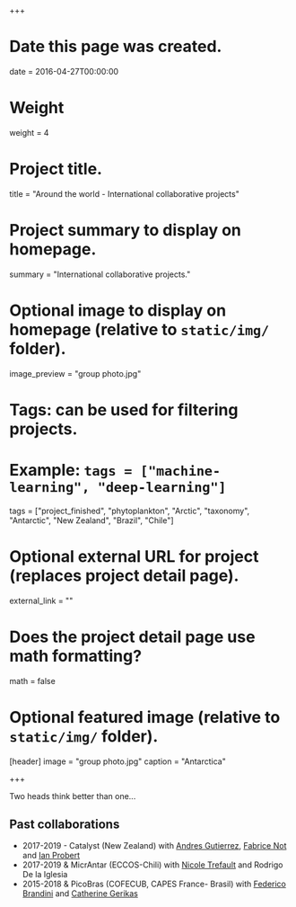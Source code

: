 +++
# Date this page was created.
date = 2016-04-27T00:00:00

# Weight
weight = 4

# Project title.
title = "Around the world - International collaborative projects"

# Project summary to display on homepage.
summary = "International collaborative projects."

# Optional image to display on homepage (relative to `static/img/` folder).
image_preview = "group photo.jpg"

# Tags: can be used for filtering projects.
# Example: `tags = ["machine-learning", "deep-learning"]`
tags = ["project_finished", "phytoplankton", "Arctic", "taxonomy", "Antarctic", "New Zealand", "Brazil", "Chile"]

# Optional external URL for project (replaces project detail page).
external_link = ""

# Does the project detail page use math formatting?
math = false

# Optional featured image (relative to `static/img/` folder).
[header]
image = "group photo.jpg"
caption = "Antarctica"

+++

Two heads think better than one...


## Past collaborations
* 2017-2019 -  Catalyst (New Zealand) with [Andres Gutierrez]( https://www.researchgate.net/profile/Andres_Gutierrez22), [Fabrice Not](https://www.researchgate.net/profile/Fabrice_Not) and [Ian Probert]( https://www.researchgate.net/profile/Ian_Probert)
* 2017-2019 & MicrAntar (ECCOS-Chili) with [Nicole Trefault](https://www.researchgate.net/profile/Nicole_Trefault) and Rodrigo De la Iglesia
* 2015-2018 & PicoBras (COFECUB, CAPES France- Brasil) with [Federico Brandini](https://www.researchgate.net/profile/Frederico_Brandini) and [Catherine Gerikas]( https://www.researchgate.net/profile/Catherine_Ribeiro)